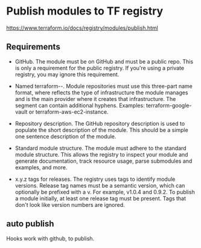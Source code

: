 # Publish modules to TF registry

https://www.terraform.io/docs/registry/modules/publish.html

## Requirements

- GitHub. The module must be on GitHub and must be a public repo. This is only a requirement for the public registry. If you're using a private registry, you may ignore this requirement.

- Named terraform-<PROVIDER>-<NAME>. Module repositories must use this three-part name format, where <NAME> reflects the type of infrastructure the module manages and <PROVIDER> is the main provider where it creates that infrastructure. The <NAME> segment can contain additional hyphens. Examples: terraform-google-vault or terraform-aws-ec2-instance.

- Repository description. The GitHub repository description is used to populate the short description of the module. This should be a simple one sentence description of the module.

- Standard module structure. The module must adhere to the standard module structure. This allows the registry to inspect your module and generate documentation, track resource usage, parse submodules and examples, and more.

- x.y.z tags for releases. The registry uses tags to identify module versions. Release tag names must be a semantic version, which can optionally be prefixed with a v. For example, v1.0.4 and 0.9.2. To publish a module initially, at least one release tag must be present. Tags that don't look like version numbers are ignored.

## auto publish

Hooks work with github, to publish.
